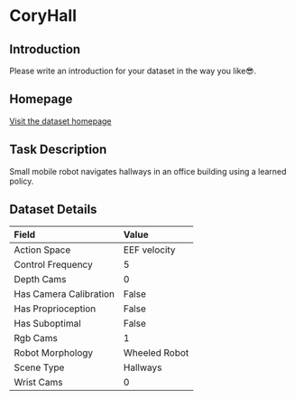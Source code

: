 # CoryHall


## Introduction

Please write an introduction for your dataset in the way you like:sunglasses:.


## Homepage

[Visit the dataset homepage](https://arxiv.org/abs/1709.10489)


## Task Description

Small mobile robot navigates hallways in an office building using a learned policy.


## Dataset Details

| Field                            | Value                    |
|:---------------------------------|:-------------------------|
| Action Space                     | EEF velocity           |
| Control Frequency                     | 5           |
| Depth Cams                     | 0           |
| Has Camera Calibration                     | False           |
| Has Proprioception                     | False           |
| Has Suboptimal                     | False           |
| Rgb Cams                     | 1           |
| Robot Morphology                     | Wheeled Robot           |
| Scene Type                     | Hallways           |
| Wrist Cams                     | 0           |



